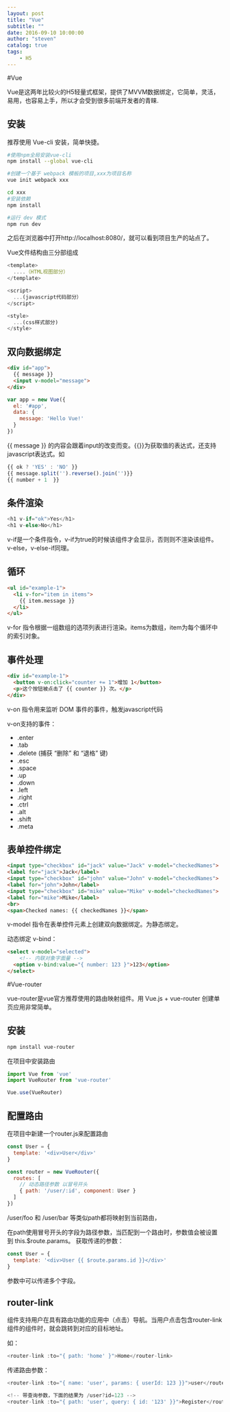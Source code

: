 ```yaml
---
layout: post
title: "Vue"
subtitle: ""
date: 2016-09-10 10:00:00
author: "steven"
catalog: true
tags:
    - H5
---
```


#Vue

Vue是这两年比较火的H5轻量式框架，提供了MVVM数据绑定，它简单，灵活，易用，也容易上手，所以才会受到很多前端开发者的青睐.


## 安装

推荐使用 Vue-cli 安装，简单快捷。

```bash
#使用npm全局安装vue-cli
npm install --global vue-cli

#创建一个基于 webpack 模板的项目,xxx为项目名称
vue init webpack xxx

cd xxx
#安装依赖
npm install

#运行 dev 模式
npm run dev
```
之后在浏览器中打开http://localhost:8080/，就可以看到项目生产的站点了。


Vue文件结构由三分部组成


```javascript
<template>
  ....（HTML视图部分）
</template>

<script>
  ...(javascript代码部分）
</script>

<style>
  ...(css样式部分)
</style>
```

## 双向数据绑定

```html
<div id="app">
  {{ message }}
  <input v-model="message">
</div>
```

```javascript
var app = new Vue({
  el: '#app',
  data: {
    message: 'Hello Vue!'
  }
})
```
{{ message }} 的内容会跟着input的改变而变。{{}}为获取值的表达式，还支持javascript表达式。如

```javascript
{{ ok ? 'YES' : 'NO' }}
{{ message.split('').reverse().join('')}}
{{ number + 1  }}
```

## 条件渲染

```javascript
<h1 v-if="ok">Yes</h1>
<h1 v-else>No</h1>
```
v-if是一个条件指令，v-if为true的时候该组件才会显示，否则则不渲染该组件。v-else，v-else-if同理。

## 循环

```html
<ul id="example-1">
  <li v-for="item in items">
    {{ item.message }}
  </li>
</ul>
```

v-for 指令根据一组数组的选项列表进行渲染。items为数组，item为每个循环中的索引对象。

## 事件处理

```html
<div id="example-1">
  <button v-on:click="counter += 1">增加 1</button>
  <p>这个按钮被点击了 {{ counter }} 次。</p>
</div>
```

v-on 指令用来监听 DOM 事件的事件，触发javascript代码

v-on支持的事件：

* .enter
* .tab
* .delete (捕获 “删除” 和 “退格” 键)
* .esc
* .space
* .up
* .down
* .left
* .right
* .ctrl
* .alt
* .shift
* .meta

## 表单控件绑定

```html
<input type="checkbox" id="jack" value="Jack" v-model="checkedNames">
<label for="jack">Jack</label>
<input type="checkbox" id="john" value="John" v-model="checkedNames">
<label for="john">John</label>
<input type="checkbox" id="mike" value="Mike" v-model="checkedNames">
<label for="mike">Mike</label>
<br>
<span>Checked names: {{ checkedNames }}</span>
```


v-model 指令在表单控件元素上创建双向数据绑定。为静态绑定。

动态绑定 v-bind：


```html
<select v-model="selected">
    <!-- 内联对象字面量 -->
  <option v-bind:value="{ number: 123 }">123</option>
</select>

```


#Vue-router

vue-router是vue官方推荐使用的路由映射组件。用 Vue.js + vue-router 创建单页应用非常简单。

## 安装

```bash
npm install vue-router
```

在项目中安装路由

```javascript
import Vue from 'vue'
import VueRouter from 'vue-router'

Vue.use(VueRouter)
```


## 配置路由

在项目中新建一个router.js来配置路由

```javascript
const User = {
  template: '<div>User</div>'
}

const router = new VueRouter({
  routes: [
    // 动态路径参数 以冒号开头
    { path: '/user/:id', component: User }
  ]
})
```
/user/foo 和 /user/bar 等类似path都将映射到当前路由，


在path使用冒号开头的字段为路径参数，当匹配到一个路由时，参数值会被设置到 this.$route.params。
获取传递的参数：

```javascript
const User = {
  template: '<div>User {{ $route.params.id }}</div>'
}
```

参数中可以传递多个字段。


## router-link

<router-link> 组件支持用户在具有路由功能的应用中（点击）导航。当用户点击包含router-link组件的组件时，就会跳转到对应的目标地址。

如：

```javascript
<router-link :to="{ path: 'home' }">Home</router-link>
```

传递路由参数：

```javascript
<router-link :to="{ name: 'user', params: { userId: 123 }}">user</router-link>

<!-- 带查询参数，下面的结果为 /user?id=123 -->
<router-link :to="{ path: 'user', query: { id: '123' }}">Register</router-link>
```
